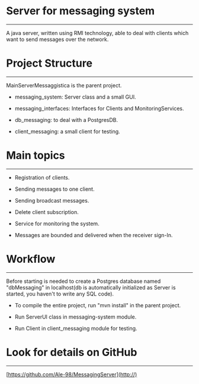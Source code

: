 # Server for messaging system
---
A java server, written using RMI technology, able to deal with clients which want to send messages over the network. 
# Project Structure
---
MainServerMessaggistica is the parent project.

  - messaging_system: Server class and a small GUI.

  - messaging_interfaces: Interfaces for Clients and MonitoringServices.

  - db_messaging: to deal with a PostgresDB.

  - client_messaging: a small client for testing.

# Main topics
---

  - Registration of clients.

  - Sending messages to one client.

  - Sending broadcast messages.

  - Delete client subscription.

  - Service for monitoring the system.

  - Messages are bounded and delivered when the receiver
  sign-In.
  
# Workflow
---
Before starting is needed to create a Postgres database named "dbMessaging" in localhost(db is automatically initialized as Server is started, you haven't to write any SQL code).

  - To compile the entire project, run "mvn install" in the parent project.

  - Run ServerUI class in messaging-system module.

  - Run Client in client_messaging module for testing. 

# Look for details on GitHub
  ---
  [https://github.com/Ale-98/MessagingServer](http://)
